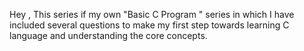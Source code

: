 Hey , This series if my own "Basic C Program " series in which I have included several questions to make my first step towards learning C language and understanding the core concepts.
